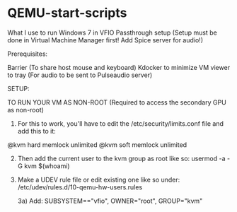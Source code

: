 # QEMU-start-scripts
What I use to run Windows 7 in VFIO Passthrough setup (Setup must be done in Virtual Machine Manager first! Add Spice server for audio!)

Prerequisites:

Barrier (To share host mouse and keyboard)
Kdocker to minimize VM viewer to tray (For audio to be sent to Pulseaudio server)

SETUP:

TO RUN YOUR VM AS NON-ROOT (Required to access the secondary GPU as non-root)

1. For this to work, you'll have to edit the /etc/security/limits.conf file and add this to it:

@kvm             hard    memlock        unlimited
@kvm             soft    memlock        unlimited

2. Then add the current user to the kvm group as root like so: usermod -a -G kvm $(whoami)

3. Make a UDEV rule file or edit existing one like so under: /etc/udev/rules.d/10-qemu-hw-users.rules
   
   3a) Add: SUBSYSTEM=="vfio", OWNER="root", GROUP="kvm"
   
   
